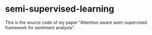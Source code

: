 # semi-supervised-learning
This is the source code of my paper "Attention aware semi-supervised framework for sentiment analysis".
